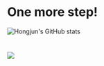  # One more step!

![Hongjun's GitHub stats](https://github-readme-stats.vercel.app/api?username=WM-Jo97&show_icons=true&theme=tokyonight)





#
<img src="https://img.shields.io/badge/Python-blue?style=flat&logo=Python&logoColor=yellow"/>
